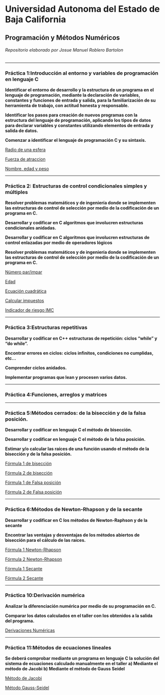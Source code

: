 # Universidad Autonoma del Estado de Baja California
## Programación y Métodos Numéricos


###### Repositorio elaborado por Josue Manuel Roblero Bartolon


------------



### Práctica 1:Introducción al entorno y variables de programación en lenguaje C

**Identificar el entorno de desarrollo y la estructura de un programa en el lenguaje de programación, mediante la declaración de variables, constantes y funciones de entrada y salida, para la familiarización de su herramienta de trabajo, con actitud honesta y responsable.**

**Identificar los pasos para creación de nuevos programas con la estructura del lenguaje de programación, aplicando los tipos de datos para declarar variables y constantes
utilizando elementos de entrada y salida de datos.**

**Comenzar a identificar el lenguaje de programación C y su sintaxis.**

[Radio de una esfera](https://github.com/JosueManuelRoblero/Proyecto_PyM_2020_2/tree/main/Practica%201*)

[Fuerza de atraccion](https://github.com/JosueManuelRoblero/Proyecto_PyM_2020_2/blob/main/Practica%201/Ejercicio%202%20programacion.cpp)

[Nombre, edad y peso](https://github.com/JosueManuelRoblero/Proyecto_PyM_2020_2/blob/main/Practica%201/Ejercicio%203%20programacion.cpp)

------------

### Práctica 2: Estructuras de control condicionales simples y múltiples

**Resolver problemas matemáticos y de ingeniería donde se implementen las estructuras de control de selección por medio de la codificación de un programa en C.**

**Desarrollar y codificar en C algoritmos que involucren estructuras condicionales anidadas.**

**Desarrollar y codificar en C algoritmos que involucren estructuras de control enlazadas por medio de operadores lógicos**

**Resolver problemas matemáticos y de ingeniería donde se implementen las estructuras de control de selección por medio de la codificación de un programa en C.**

[Número par/impar](https://github.com/JosueManuelRoblero/Proyecto_PyM_2020_2/blob/main/Par%20impar.cpp)

[Edad](https://github.com/JosueManuelRoblero/Proyecto_PyM_2020_2/blob/main/Edad.cpp)

[Ecuación cuadrática](https://github.com/JosueManuelRoblero/Proyecto_PyM_2020_2/blob/main/Ecuacion%20cuadratica.cpp)

[Calcular impuestos](https://github.com/JosueManuelRoblero/Proyecto_PyM_2020_2/blob/main/Calculo%20de%20impuestos.cpp)

[Indicador de riesgo IMC](https://github.com/JosueManuelRoblero/Proyecto_PyM_2020_2/blob/main/Indicador%20de%20riesgo%20IMC.cpp)

------------

### Práctica 3:Estructuras repetitivas

**Desarrollar y codificar en C++ estructuras de repetición: ciclos “while” y “do while”.**

**Encontrar errores en ciclos: ciclos infinitos, condiciones no cumplidas, etc...**

**Comprender ciclos anidados.**

**Implementar programas que lean y procesen varios datos.**

------------
### Práctica 4:Funciones, arreglos y matrices

------------
### Práctica 5:Métodos cerrados: de la bisección y de la falsa posición.

**Desarrollar y codificar en lenguaje C el método de bisección.**

**Desarrollar y codificar en lenguaje C el método de la falsa posición.**

**Estimar y/o calcular las raíces de una función usando el método de la bisección y de la falsa posición.**

[Fórmula 1 de bisección](https://github.com/JosueManuelRoblero/Proyecto_PyM_2020_2/blob/main/Practica%205/Formula%201%20de%20biseccion.cpp)

[Fórmula 2 de bisección](https://github.com/JosueManuelRoblero/Proyecto_PyM_2020_2/blob/main/Practica%205/Formula%202%20de%20biseccion.cpp)

[Fórmula 1 de Falsa posición](https://github.com/JosueManuelRoblero/Proyecto_PyM_2020_2/blob/main/Practica%205/Formula%201%20de%20falsa%20posicion.cpp)

[Fórmula 2 de Falsa posición](https://github.com/JosueManuelRoblero/Proyecto_PyM_2020_2/blob/main/Practica%205/Formula%202%20de%20falsa%20posicion.cpp)

------------

### Práctica 6:Métodos de Newton-Rhapson y de la secante
**Desarrollar y codificar en C los métodos de Newton-Raphson y de la secante**

**Encontrar las ventajas y desventajas de los métodos abiertos de bisección para el cálculo de las raíces.**

[Fórmula 1 Newton-Rhapson](https://github.com/JosueManuelRoblero/Proyecto_PyM_2020_2/blob/main/1%20Practica%206.cpp)

[Fórmula 2 Newton-Rhapson](https://github.com/JosueManuelRoblero/Proyecto_PyM_2020_2/blob/main/2%20Practica%206.cpp)

[Fórmula 1 Secante](https://github.com/JosueManuelRoblero/Proyecto_PyM_2020_2/blob/main/3%20Practica%206.cpp)

[Fórmula 2 Secante](https://github.com/JosueManuelRoblero/Proyecto_PyM_2020_2/blob/main/4%20practica%206.cpp)

------------

### Práctica 10:Derivación numérica
**Analizar la diferenciación numérica por medio de su programación en C.**

**Comparar los datos calculados en el taller con los obtenidos a la salida del programa.**

[Derivaciones Numéricas](https://github.com/JosueManuelRoblero/Proyecto_PyM_2020_2/blob/main/practica-10%20(1).cpp)

------------

### Práctica 11:Métodos de ecuaciones lineales

**Se deberá comprobar mediante un programa en lenguaje C la solución del sistema de ecuaciones calculado manualmente en el taller**
**a) Mediante el método de Jacobi
b) Mediante el método de Gauss Seidel**

[Método de Jacobi](https://github.com/JosueManuelRoblero/Proyecto_PyM_2020_2/blob/main/Jacobi.cpp)

[Método Gauss-Seidel](https://github.com/JosueManuelRoblero/Proyecto_PyM_2020_2/blob/main/GaussSeidel.cpp)





